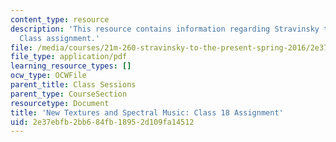 ```yaml
---
content_type: resource
description: 'This resource contains information regarding Stravinsky to the present:
  Class assignment.'
file: /media/courses/21m-260-stravinsky-to-the-present-spring-2016/2e37ebfb2bb684fb18952d109fa14512_MIT21M_260S16_assn18.pdf
file_type: application/pdf
learning_resource_types: []
ocw_type: OCWFile
parent_title: Class Sessions
parent_type: CourseSection
resourcetype: Document
title: 'New Textures and Spectral Music: Class 18 Assignment'
uid: 2e37ebfb-2bb6-84fb-1895-2d109fa14512
---
```

